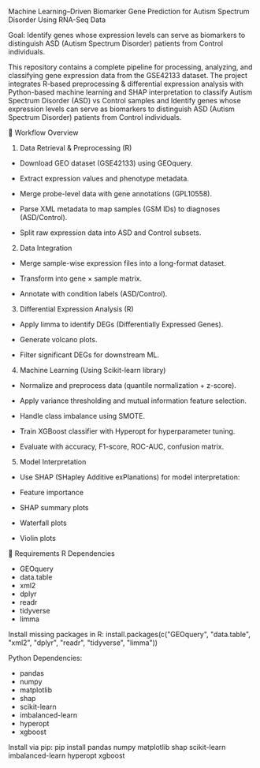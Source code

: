 Machine Learning–Driven Biomarker Gene Prediction for Autism Spectrum Disorder Using RNA-Seq Data

Goal: Identify genes whose expression levels can serve as biomarkers to distinguish ASD (Autism Spectrum Disorder) patients from Control individuals.

This repository contains a complete pipeline for processing, analyzing, and classifying gene expression data from the GSE42133 dataset.
The project integrates R-based preprocessing & differential expression analysis with Python-based machine learning and SHAP interpretation to classify Autism Spectrum Disorder (ASD) vs Control samples and Identify genes whose expression levels can serve as biomarkers to distinguish ASD (Autism Spectrum Disorder) patients from Control individuals.

📌 Workflow Overview

1. Data Retrieval & Preprocessing (R)

  * Download GEO dataset (GSE42133) using GEOquery.

  * Extract expression values and phenotype metadata.
  
  * Merge probe-level data with gene annotations (GPL10558).
  
  * Parse XML metadata to map samples (GSM IDs) to diagnoses (ASD/Control).
  
  * Split raw expression data into ASD and Control subsets.

2. Data Integration

  * Merge sample-wise expression files into a long-format dataset.
  
  * Transform into gene × sample matrix.
  
  * Annotate with condition labels (ASD/Control).

3. Differential Expression Analysis (R)

  * Apply limma to identify DEGs (Differentially Expressed Genes).
  
  * Generate volcano plots.
  
  * Filter significant DEGs for downstream ML.

4. Machine Learning (Using Scikit-learn library)

  * Normalize and preprocess data (quantile normalization + z-score).
  
  * Apply variance thresholding and mutual information feature selection.
  
  * Handle class imbalance using SMOTE.
  
  * Train XGBoost classifier with Hyperopt for hyperparameter tuning.
  
  * Evaluate with accuracy, F1-score, ROC-AUC, confusion matrix.

5. Model Interpretation

  * Use SHAP (SHapley Additive exPlanations) for model interpretation:
  
  * Feature importance
  
  * SHAP summary plots
  
  * Waterfall plots

  * Violin plots


🔧 Requirements
R Dependencies

* GEOquery
* data.table
* xml2
* dplyr
* readr
* tidyverse
* limma

Install missing packages in R:
install.packages(c("GEOquery", "data.table", "xml2", "dplyr", "readr", "tidyverse", "limma"))


Python Dependencies:

  * pandas
  * numpy
  * matplotlib
  * shap
  * scikit-learn
  * imbalanced-learn
  * hyperopt
  * xgboost

Install via pip:
pip install pandas numpy matplotlib shap scikit-learn imbalanced-learn hyperopt xgboost
